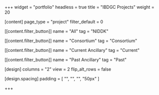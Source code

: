+++
widget = "portfolio"
headless = true
title = "IBDGC Projects"
weight = 20

[content]
page_type = "project"
filter_default = 0

  [[content.filter_button]]
  name = "All"
  tag = "NIDDK"

  [[content.filter_button]]
  name = "Consortium"
  tag = "Consortium"

  [[content.filter_button]]
  name = "Current Ancillary"
  tag = "Current"

  [[content.filter_button]]
  name = "Past Ancillary"
  tag = "Past"

[design]
columns = "2"
view = 2
flip_alt_rows = false

[design.spacing]
  padding = [ "", "", "", "50px" ]

+++
